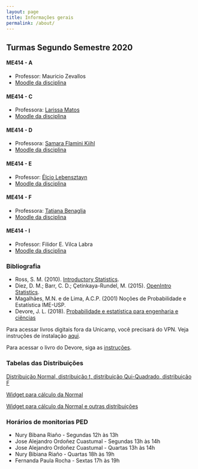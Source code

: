 ```yaml
---
layout: page
title: Informações gerais
permalink: /about/
---
```



## Turmas Segundo Semestre 2020

#### ME414 - A

* Professor: Mauricio Zevallos
* [Moodle da disciplina]()

#### ME414 - C

* Professora: [Larissa Matos](https://larissamatos.github.io/)
* [Moodle da disciplina](https://moodle.ggte.unicamp.br/enrol/index.php?id=7575)


#### ME414 - D

* Professora: [Samara Flamini Kiihl](http://www.ime.unicamp.br/~samara/)
* [Moodle da disciplina](https://moodle.ggte.unicamp.br/course/view.php?id=7529)


#### ME414 - E

* Professor: [Élcio Lebensztayn](http://www.ime.unicamp.br/~lebensztayn/)
* [Moodle da disciplina](https://moodle.ggte.unicamp.br/enrol/index.php?id=7710)


#### ME414 - F

* Professora: [Tatiana Benaglia](http://www.ime.unicamp.br/~tatiana/)
* [Moodle da disciplina](https://moodle.ggte.unicamp.br/enrol/index.php?id=7566)



#### ME414 - I

* Professor: Filidor E. Vilca Labra
* [Moodle da disciplina](https://moodle.ggte.unicamp.br/enrol/index.php?id=7760)



### Bibliografia

* Ross, S. M. (2010). [Introductory Statistics](http://www.sciencedirect.com/science/book/9780123743886).
* Diez, D. M.; Barr, C. D.; Çetinkaya-Rundel, M. (2015). [OpenIntro Statistics](https://leanpub.com/openintro-statistics).
* Magalhães, M.N. e de Lima, A.C.P. (2001) Noções de Probabilidade e Estatística IME-USP.
* Devore, J. L. (2018). [Probabilidade e estatística para engenharia e ciências](	http://acervus.unicamp.br/index.asp?codigo_sophia=1138563)

Para acessar livros digitais fora da Unicamp, você precisará do VPN. Veja instruções de instalação [aqui](http://www.ccuec.unicamp.br/ccuec/acesso_remoto_vpn).

Para acessar o livro do Devore, siga as [instruções](https://www.biblioteca.fea.unicamp.br/sites/biblioteca/files/GuiaDeAcessoAosE-booksCengage.pdf).

### Tabelas das Distribuições

[Distribuição Normal, distribuição t, distribuição Qui-Quadrado, distribuição F](Tabelas-impressao.pdf)

[Widget para cálculo da Normal](https://www.wolframalpha.com/widgets/gallery/view.jsp?id=9bd010a31f27d2500aede72eb5852af2)

[Widget para cálculo da Normal e outras distribuições](https://gallery.shinyapps.io/dist_calc/)

### Horários de monitorias PED


* Nury Bibana Riaño - Segundas 12h às 13h
* Jose Alejandro Ordoñez Cuastumal - Segundas 13h às 14h
* Jose Alejandro Ordoñez Cuastumal - Quartas 13h às 14h
* Nury Bibiana Riaño - Quartas 18h às 19h
* Fernanda Paula Rocha - Sextas 17h às 19h

